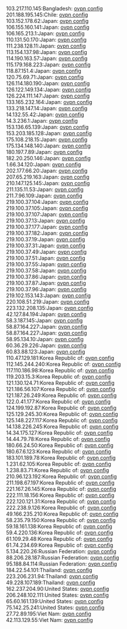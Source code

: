 103.217.110.145:Bangladesh: [ovpn config](vpn/103_217_110_145.ovpn)  
201.188.195.145:Chile: [ovpn config](vpn/201_188_195_145.ovpn)  
103.152.178.62:Japan: [ovpn config](vpn/103_152_178_62.ovpn)  
106.155.160.141:Japan: [ovpn config](vpn/106_155_160_141.ovpn)  
106.165.213.1:Japan: [ovpn config](vpn/106_165_213_1.ovpn)  
110.131.50.170:Japan: [ovpn config](vpn/110_131_50_170.ovpn)  
111.238.128.11:Japan: [ovpn config](vpn/111_238_128_11.ovpn)  
113.154.137.98:Japan: [ovpn config](vpn/113_154_137_98.ovpn)  
114.190.163.57:Japan: [ovpn config](vpn/114_190_163_57.ovpn)  
115.179.168.223:Japan: [ovpn config](vpn/115_179_168_223.ovpn)  
118.87.151.4:Japan: [ovpn config](vpn/118_87_151_4.ovpn)  
120.75.69.71:Japan: [ovpn config](vpn/120_75_69_71.ovpn)  
126.114.180.190:Japan: [ovpn config](vpn/126_114_180_190.ovpn)  
126.122.149.134:Japan: [ovpn config](vpn/126_122_149_134.ovpn)  
126.224.111.147:Japan: [ovpn config](vpn/126_224_111_147.ovpn)  
133.165.232.164:Japan: [ovpn config](vpn/133_165_232_164.ovpn)  
133.218.147.14:Japan: [ovpn config](vpn/133_218_147_14.ovpn)  
14.132.55.42:Japan: [ovpn config](vpn/14_132_55_42.ovpn)  
14.3.236.1:Japan: [ovpn config](vpn/14_3_236_1.ovpn)  
153.136.65.139:Japan: [ovpn config](vpn/153_136_65_139.ovpn)  
153.203.185.128:Japan: [ovpn config](vpn/153_203_185_128.ovpn)  
175.108.218.15:Japan: [ovpn config](vpn/175_108_218_15.ovpn)  
175.134.148.140:Japan: [ovpn config](vpn/175_134_148_140.ovpn)  
180.197.7.89:Japan: [ovpn config](vpn/180_197_7_89.ovpn)  
182.20.250.146:Japan: [ovpn config](vpn/182_20_250_146.ovpn)  
1.66.34.120:Japan: [ovpn config](vpn/1_66_34_120.ovpn)  
202.177.66.20:Japan: [ovpn config](vpn/202_177_66_20.ovpn)  
207.65.219.163:Japan: [ovpn config](vpn/207_65_219_163.ovpn)  
210.147.125.145:Japan: [ovpn config](vpn/210_147_125_145.ovpn)  
211.135.11.53:Japan: [ovpn config](vpn/211_135_11_53.ovpn)  
211.7.96.109:Japan: [ovpn config](vpn/211_7_96_109.ovpn)  
219.100.37.104:Japan: [ovpn config](vpn/219_100_37_104.ovpn)  
219.100.37.105:Japan: [ovpn config](vpn/219_100_37_105.ovpn)  
219.100.37.107:Japan: [ovpn config](vpn/219_100_37_107.ovpn)  
219.100.37.13:Japan: [ovpn config](vpn/219_100_37_13.ovpn)  
219.100.37.177:Japan: [ovpn config](vpn/219_100_37_177.ovpn)  
219.100.37.182:Japan: [ovpn config](vpn/219_100_37_182.ovpn)  
219.100.37.19:Japan: [ovpn config](vpn/219_100_37_19.ovpn)  
219.100.37.31:Japan: [ovpn config](vpn/219_100_37_31.ovpn)  
219.100.37.49:Japan: [ovpn config](vpn/219_100_37_49.ovpn)  
219.100.37.51:Japan: [ovpn config](vpn/219_100_37_51.ovpn)  
219.100.37.55:Japan: [ovpn config](vpn/219_100_37_55.ovpn)  
219.100.37.58:Japan: [ovpn config](vpn/219_100_37_58.ovpn)  
219.100.37.86:Japan: [ovpn config](vpn/219_100_37_86.ovpn)  
219.100.37.87:Japan: [ovpn config](vpn/219_100_37_87.ovpn)  
219.100.37.96:Japan: [ovpn config](vpn/219_100_37_96.ovpn)  
219.102.153.143:Japan: [ovpn config](vpn/219_102_153_143.ovpn)  
220.108.51.219:Japan: [ovpn config](vpn/220_108_51_219.ovpn)  
223.132.208.135:Japan: [ovpn config](vpn/223_132_208_135.ovpn)  
42.127.84.194:Japan: [ovpn config](vpn/42_127_84_194.ovpn)  
58.3.187.145:Japan: [ovpn config](vpn/58_3_187_145.ovpn)  
58.87.164.227:Japan: [ovpn config](vpn/58_87_164_227.ovpn)  
58.87.164.227:Japan: [ovpn config](vpn/58_87_164_227.ovpn)  
58.95.134.10:Japan: [ovpn config](vpn/58_95_134_10.ovpn)  
60.36.29.226:Japan: [ovpn config](vpn/60_36_29_226.ovpn)  
60.83.88.123:Japan: [ovpn config](vpn/60_83_88_123.ovpn)  
110.47.129.181:Korea Republic of: [ovpn config](vpn/110_47_129_181.ovpn)  
112.145.244.240:Korea Republic of: [ovpn config](vpn/112_145_244_240.ovpn)  
117.110.186.98:Korea Republic of: [ovpn config](vpn/117_110_186_98.ovpn)  
119.203.15.3:Korea Republic of: [ovpn config](vpn/119_203_15_3.ovpn)  
121.130.124.71:Korea Republic of: [ovpn config](vpn/121_130_124_71.ovpn)  
121.186.56.107:Korea Republic of: [ovpn config](vpn/121_186_56_107.ovpn)  
121.187.26.249:Korea Republic of: [ovpn config](vpn/121_187_26_249.ovpn)  
122.0.41.177:Korea Republic of: [ovpn config](vpn/122_0_41_177.ovpn)  
124.199.192.87:Korea Republic of: [ovpn config](vpn/124_199_192_87.ovpn)  
125.129.245.30:Korea Republic of: [ovpn config](vpn/125_129_245_30.ovpn)  
125.148.227.117:Korea Republic of: [ovpn config](vpn/125_148_227_117.ovpn)  
14.138.226.245:Korea Republic of: [ovpn config](vpn/14_138_226_245.ovpn)  
14.34.175.127:Korea Republic of: [ovpn config](vpn/14_34_175_127.ovpn)  
14.44.79.78:Korea Republic of: [ovpn config](vpn/14_44_79_78.ovpn)  
180.66.24.50:Korea Republic of: [ovpn config](vpn/180_66_24_50.ovpn)  
180.67.6.123:Korea Republic of: [ovpn config](vpn/180_67_6_123.ovpn)  
183.101.189.78:Korea Republic of: [ovpn config](vpn/183_101_189_78.ovpn)  
1.231.62.105:Korea Republic of: [ovpn config](vpn/1_231_62_105.ovpn)  
1.238.83.71:Korea Republic of: [ovpn config](vpn/1_238_83_71.ovpn)  
210.96.123.192:Korea Republic of: [ovpn config](vpn/210_96_123_192.ovpn)  
211.198.67.197:Korea Republic of: [ovpn config](vpn/211_198_67_197.ovpn)  
221.167.26.145:Korea Republic of: [ovpn config](vpn/221_167_26_145.ovpn)  
222.111.18.156:Korea Republic of: [ovpn config](vpn/222_111_18_156.ovpn)  
222.120.121.31:Korea Republic of: [ovpn config](vpn/222_120_121_31.ovpn)  
222.238.9.126:Korea Republic of: [ovpn config](vpn/222_238_9_126.ovpn)  
49.166.235.210:Korea Republic of: [ovpn config](vpn/49_166_235_210.ovpn)  
58.235.79.150:Korea Republic of: [ovpn config](vpn/58_235_79_150.ovpn)  
59.18.161.138:Korea Republic of: [ovpn config](vpn/59_18_161_138.ovpn)  
59.4.220.136:Korea Republic of: [ovpn config](vpn/59_4_220_136.ovpn)  
61.109.29.48:Korea Republic of: [ovpn config](vpn/61_109_29_48.ovpn)  
61.74.234.69:Korea Republic of: [ovpn config](vpn/61_74_234_69.ovpn)  
5.134.220.26:Russian Federation: [ovpn config](vpn/5_134_220_26.ovpn)  
88.206.28.187:Russian Federation: [ovpn config](vpn/88_206_28_187.ovpn)  
95.188.84.114:Russian Federation: [ovpn config](vpn/95_188_84_114.ovpn)  
184.22.54.101:Thailand: [ovpn config](vpn/184_22_54_101.ovpn)  
223.206.231.94:Thailand: [ovpn config](vpn/223_206_231_94.ovpn)  
49.228.107.189:Thailand: [ovpn config](vpn/49_228_107_189.ovpn)  
162.237.204.90:United States: [ovpn config](vpn/162_237_204_90.ovpn)  
206.248.102.111:United States: [ovpn config](vpn/206_248_102_111.ovpn)  
65.60.161.139:United States: [ovpn config](vpn/65_60_161_139.ovpn)  
75.142.25.241:United States: [ovpn config](vpn/75_142_25_241.ovpn)  
27.72.89.195:Viet Nam: [ovpn config](vpn/27_72_89_195.ovpn)  
42.113.129.55:Viet Nam: [ovpn config](vpn/42_113_129_55.ovpn)  
